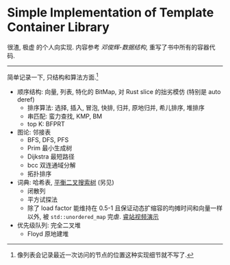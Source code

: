# Simple Implementation of Template Container Library

很渣, 极虚 的个人向实现.
内容参考 *邓俊辉-数据结构*, 重写了书中所有的容器代码.

____________________

简单记录一下, 只结构和算法方面.[^1]  <br />

- 顺序结构: 向量, 列表, 特化的 BitMap, 对 Rust slice 的拙劣模仿 (特别是 auto deref)
  - 排序算法: 选择, 插入, 冒泡, 快排, 归并, 原地归并, 希儿排序, 堆排序
  - 串匹配: 蛮力查找, KMP, BM
  - top K: BFPRT
- 图论: 邻接表
  - BFS, DFS, PFS
  - Prim 最小生成树
  - Dijkstra 最短路径
  - bcc 双连通域分解
  - 拓扑排序
- 词典: 哈希表, [平衡二叉搜索树](https://github.com/shynur/Binary-Search-Tree) (另见)
  - 闭散列
  - 平方试探法
  - 除了 load factor 能维持在 0.5-1 且保证动态扩缩容的均摊时间和向量一样以外, 被 `std::unordered_map` 完虐.  [睿站视频演示](https://www.bilibili.com/video/BV1gZ4y1i7jH)
- 优先级队列: 完全二叉堆
    - Floyd 原地建堆

[^1]: 像列表会记录最近一次访问的节点的位置这种实现细节就不写了.
